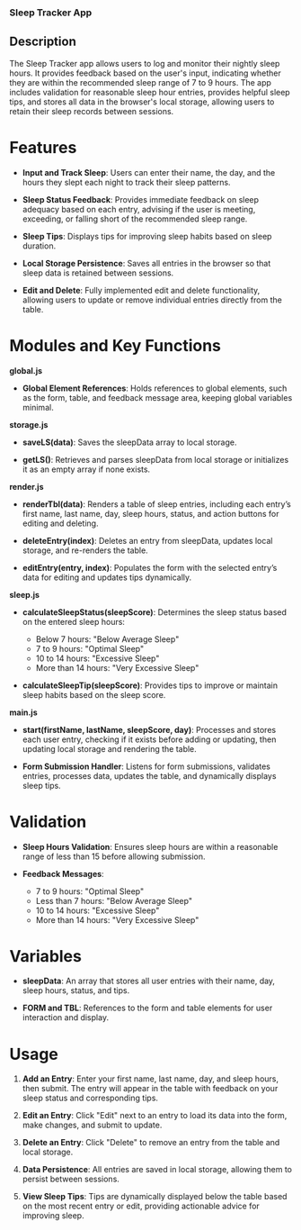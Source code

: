 ### Sleep Tracker App

## Description

The Sleep Tracker app allows users to log and monitor their nightly sleep hours. It provides feedback based on the user's input, indicating whether they are within the recommended sleep range of 7 to 9 hours. The app includes validation for reasonable sleep hour entries, provides helpful sleep tips, and stores all data in the browser's local storage, allowing users to retain their sleep records between sessions.



# Features



- **Input and Track Sleep**: Users can enter their name, the day, and the hours they slept each night to track their sleep patterns.

- **Sleep Status Feedback**: Provides immediate feedback on sleep adequacy based on each entry, advising if the user is meeting, exceeding, or falling short of the recommended sleep range.

- **Sleep Tips**: Displays tips for improving sleep habits based on sleep duration.

- **Local Storage Persistence**: Saves all entries in the browser so that sleep data is retained between sessions.

- **Edit and Delete**: Fully implemented edit and delete functionality, allowing users to update or remove individual entries directly from the table.



# Modules and Key Functions



**global.js**

- **Global Element References**: Holds references to global elements, such as the form, table, and feedback message area, keeping global variables minimal.

**storage.js**

- **saveLS(data)**: Saves the sleepData array to local storage.

- **getLS()**: Retrieves and parses sleepData from local storage or initializes it as an empty array if none exists.

**render.js**

- **renderTbl(data)**: Renders a table of sleep entries, including each entry’s first name, last name, day, sleep hours, status, and action buttons for editing and deleting.

- **deleteEntry(index)**: Deletes an entry from sleepData, updates local storage, and re-renders the table.

- **editEntry(entry, index)**: Populates the form with the selected entry’s data for editing and updates tips dynamically.

**sleep.js**

- **calculateSleepStatus(sleepScore)**: Determines the sleep status based on the entered sleep hours:
  - Below 7 hours: "Below Average Sleep"
  - 7 to 9 hours: "Optimal Sleep"
  - 10 to 14 hours: "Excessive Sleep"
  - More than 14 hours: "Very Excessive Sleep"

- **calculateSleepTip(sleepScore)**: Provides tips to improve or maintain sleep habits based on the sleep score.

**main.js**

- **start(firstName, lastName, sleepScore, day)**: Processes and stores each user entry, checking if it exists before adding or updating, then updating local storage and rendering the table.

- **Form Submission Handler**: Listens for form submissions, validates entries, processes data, updates the table, and dynamically displays sleep tips.



# Validation



- **Sleep Hours Validation**: Ensures sleep hours are within a reasonable range of less than 15 before allowing submission.

- **Feedback Messages**:
  - 7 to 9 hours: "Optimal Sleep"
  - Less than 7 hours: "Below Average Sleep"
  - 10 to 14 hours: "Excessive Sleep"
  - More than 14 hours: "Very Excessive Sleep"



# Variables



- **sleepData**: An array that stores all user entries with their name, day, sleep hours, status, and tips.

- **FORM and TBL**: References to the form and table elements for user interaction and display.



# Usage



1. **Add an Entry**: Enter your first name, last name, day, and sleep hours, then submit. The entry will appear in the table with feedback on your sleep status and corresponding tips.

2. **Edit an Entry**: Click "Edit" next to an entry to load its data into the form, make changes, and submit to update.

3. **Delete an Entry**: Click "Delete" to remove an entry from the table and local storage.

4. **Data Persistence**: All entries are saved in local storage, allowing them to persist between sessions.

5. **View Sleep Tips**: Tips are dynamically displayed below the table based on the most recent entry or edit, providing actionable advice for improving sleep.


